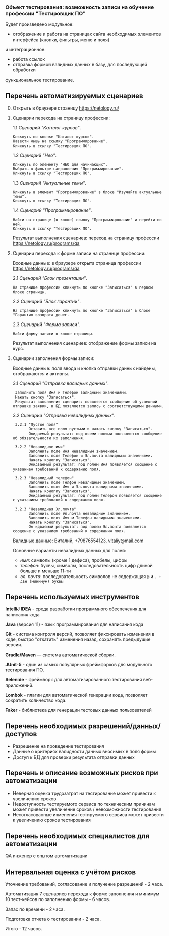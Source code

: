 ### **Объект тестирования:** возможность записи на обучение профессии "Тестировщик ПО"


Будет произведено модульное:

 - отображение и работа на страницах сайта необходимых элементов интерфейса (кнопки, фильтры, меню и поля)

и интеграционное:
 - работа ссылок
 - отправка формой валидных данных в базу, для последующей обработки

функциональное тестирование.
 

## Перечень автоматизируемых сценариев

0. Открыть в браузере страницу https://netology.ru/

1. Сценарии перехода на страницу профессии:

    1.1 *Сценарий "Каталог курсов"*. 
    
       Кликнуть по кнопке "Каталог курсов".   
       Навести мышь на ссылку "Программирование".
       Кликнуть в ссылку "Тестировщик ПО".

    1.2 *Сценарий "Нео"*. 
    
       Кликнуть по элементу "НЕО для начинающих". 
       Выбрать в фильтре направления "Программирование". 
       Кликнуть в ссылку "Тестировщик ПО".
    
    1.3 *Сценарий "Актуальные темы"*. 
    
       Кликнуть в элемент "Программирование" в блоке "Изучайте актуальные темы".  
       Кликнуть в ссылку "Тестировщик ПО".
    
    1.4 *Сценарий "Программирование"*. 
    
       Найти на странице (в конце) ссылку "Программирование" и перейти по ней. 
       Кликнуть в ссылку "Тестировщик ПО".
	   
	Результат выполнения сценариев: переход на страницу профессии https://netology.ru/programs/qa

2. Сценарии перехода к форме записи на странице профессии:

	Входные данные: в браузере открыта страница профессии https://netology.ru/programs/qa
  
    2.1 *Сценарий "Блок презентации"*.
    
       На странице профессии кликнуть по кнопке "Записаться" в первом блоке страницы.
  
    2.2 *Сценарий "Блок гарантии"*.
    
       На странице профессии кликнуть по кнопке "Записаться" в блоке "Гарантия возврата денег.
    
    2.3 *Сценарий "Форма записи"*.
    
       Найти форму записи в конце страницы. 
	
	Результат выполнения сценариев: отображение формы записи на курс. 

3. Сценарии заполнения формы записи:

	Входные данные: поля ввода и кнопка отправки данных найдены, отображаются и активны. 
  
    3.1 *Сценарий "Отправка валидных данных"*.
	
		Заполнить поля Имя и Телефон валидными значениями.
		Нажать кнопку "Записаться".
    	Результат выполнения сценария: появляется сообщение об успешной отправке заявки, в БД появляется запись с соответствующими данными.
		
    3.2 *Сценарии "Отправка невалидных данных"*.
	
		3.2.1 "Пустые поля"
		      Оставить все поля пустыми и нажать кнопку "Записаться". 
		      Ожидаемый результат: под всеми полями полявляется сообщение об обязательности их заполнения.
		      
		3.2.2 "Невалидное имя"
		      Заполнить поле Имя невалидным значением. 
		      Заполнить поля Телефон и Эл.почта валидными значениями. 
		      Нажать конопку "Записаться".
		      Ожидваемый результат: под полем Имя появляется соощение с указанием требований к содержанию поля. 
		
		3.2.3 "Невалидный телефон"
              Заполнить поле Телфон невалидным значением. 
              Заполнить поля Имя и Эл.почта валидными значениями. 
              Нажать конопку "Записаться".
              Ожидваемый результат: под полем Телефон появляется соощение с указанием требований к содержанию поля.
              
        3.2.3 "Невалидная Эл.почта"
              Заполнить поле Эл.почта невалидным значением.
              Заполнить поля Имя м Телефон валидными значениями. 
              Нажать конопку "Записаться".
              Ож идваемый результат: под полем Эл.почта появляется соощение с указанием требований к содержанию поля.
        		
    Валидные данные: Виталий, +79876554123, vitaliy@mail.com
    
    Основные варианты невалидных данных для полей:
    
    - *имя*: символы (кроме 1 дефиса), пробелы, цифры
    - *телефон*: буквы, символы, последовательность цифр длиной больше и меньше 11-ти  
    - *эл. почта*: последовательность символов не содержащая `@` и `. + две (минимум) буквы`
	
## Перечень используемых инструментов


**IntelliJ IDEA** - среда разработки программного обеспечения для написания кода

**Java** (версия 11) - язык программирования для написания кода 

**Git** - система контроля версий, позволяет фиксировать изменения в коде, быстро "откатить" изменения назад, сохранять предыдущие версии.

**Gradle/Maven** — система автоматической сборки.

**JUnit-5** - один из самых популярных фреймфорков для модульного тестирования ПО.

**Selenide** - фреймворк для автоматизированного тестирования веб-приложений.

**Lombok** - плагин для автоматической генерации кода, позволяет сократить количество кода.

**Faker** - библиотека для генерации тестовых данных пользователей

## Перечень необходимых разрешений/данных/доступов

* Разрешение на проведение тестирования
* Данные о критериях валидности данных вносимых в поля формы
* Доступ к БД для проверки результата отправки данных

## Перечень и описание возможных рисков при автоматизации

- Неверная оценка трудозатрат на тестирование может привести к увеличению сроков
- Недоступность тестируемого сервиса по техническим причинам может привести увеличение сроков / невозможности тестирования
- Несогласованные изменения тестируемого сервиса может привести к увеличению сроков тестирования

## Перечень необходимых специалистов для автоматизации

QA инженер с опытом автоматизации 

## Интервальная оценка с учётом рисков

Уточнение требований, cогласование и получение разрешений - 2 часа.

Автоматизация 7 сценариев перехода к форме заполнения и минимум 10 тест-кейсов по заполнению формы - 6 часов.

Запас по времени - 2 часа.

Подготовка отчета о тестировании - 2 часа.

Итого - 12 часов.